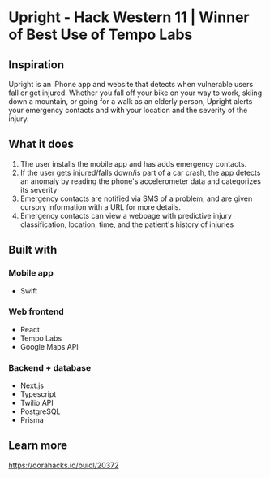 # Upright - Hack Western 11 | Winner of Best Use of Tempo Labs

## Inspiration
Upright is an iPhone app and website that detects when vulnerable users fall or get injured. Whether you fall off your bike on your way to work, skiing down a mountain, or going for a walk as an elderly person, Upright alerts your emergency contacts and with your location and the severity of the injury.

## What it does
1. The user installs the mobile app and has adds emergency contacts.
2. If the user gets injured/falls down/is part of a car crash, the app detects an anomaly by reading the phone's accelerometer data and categorizes its severity
3. Emergency contacts are notified via SMS of a problem, and are given cursory information with a URL for more details.
4. Emergency contacts can view a webpage with predictive injury classification, location, time, and the patient's history of injuries
   
## Built with
### Mobile app
* Swift

### Web frontend
* React
* Tempo Labs
* Google Maps API

### Backend + database
* Next.js
* Typescript
* Twilio API
* PostgreSQL
* Prisma

## Learn more
https://dorahacks.io/buidl/20372
